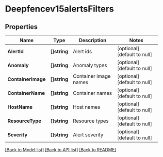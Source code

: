 # Deepfencev15alertsFilters

## Properties
Name | Type | Description | Notes
------------ | ------------- | ------------- | -------------
**AlertId** | **[]string** | Alert ids | [optional] [default to null]
**Anomaly** | **[]string** | Anomaly types | [optional] [default to null]
**ContainerImage** | **[]string** | Container image names | [optional] [default to null]
**ContainerName** | **[]string** | Container names | [optional] [default to null]
**HostName** | **[]string** | Host names | [optional] [default to null]
**ResourceType** | **[]string** | Resource types | [optional] [default to null]
**Severity** | **[]string** | Alert severity | [optional] [default to null]

[[Back to Model list]](../README.md#documentation-for-models) [[Back to API list]](../README.md#documentation-for-api-endpoints) [[Back to README]](../README.md)


